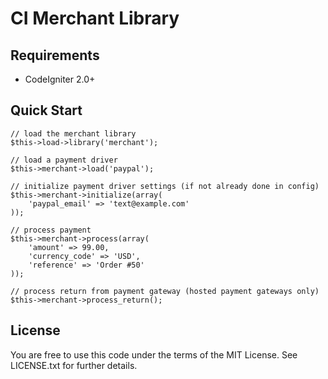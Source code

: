 CI Merchant Library
===================

Requirements
------------
 * CodeIgniter 2.0+

Quick Start
-----------

	// load the merchant library
	$this->load->library('merchant');

	// load a payment driver
	$this->merchant->load('paypal');

	// initialize payment driver settings (if not already done in config)
	$this->merchant->initialize(array(
		'paypal_email' => 'text@example.com'
	));

	// process payment
	$this->merchant->process(array(
		'amount' => 99.00,
		'currency_code' => 'USD',
		'reference' => 'Order #50'
	));

	// process return from payment gateway (hosted payment gateways only)
	$this->merchant->process_return();

License
-------

You are free to use this code under the terms of the MIT License. See LICENSE.txt for further details.
